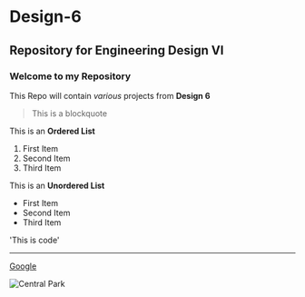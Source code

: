 # Design-6
## Repository for Engineering Design VI
### Welcome to my Repository
This Repo will contain *various* projects from **Design 6**

> This is a blockquote

This is an **Ordered List**
1. First Item
2. Second Item
3. Third Item

This is an **Unordered List**
- First Item
- Second Item
- Third Item

'This is code'

---

[Google](https://www.google.com)

![Central Park](https://github.com/kamiltomaszk/Design-6/assets/95594092/d2710f85-8b9d-4e10-b9d0-c9d808efd124)
